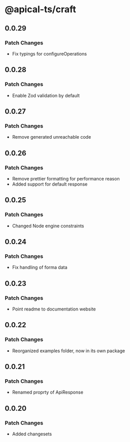 # @apical-ts/craft

## 0.0.29

### Patch Changes

- Fix typings for configureOperations

## 0.0.28

### Patch Changes

- Enable Zod validation by default

## 0.0.27

### Patch Changes

- Remove generated unreachable code

## 0.0.26

### Patch Changes

- Remove prettier formatting for performance reason
- Added support for default response

## 0.0.25

### Patch Changes

- Changed Node engine constraints

## 0.0.24

### Patch Changes

- Fix handling of forma data

## 0.0.23

### Patch Changes

- Point readme to documentation website

## 0.0.22

### Patch Changes

- Reorganized examples folder, now in its own package

## 0.0.21

### Patch Changes

- Renamed proprty of ApiResponse

## 0.0.20

### Patch Changes

- Added changesets
